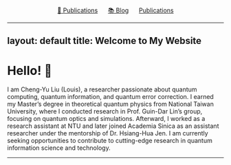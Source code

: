 <p style="text-align: center;">
  <a href="/" style="margin-right: 20px;">📄 Publications</a>
  <a href="/blog.html" style="margin-right: 20px;">📚 Blog</a>
  <a href="/publications.html">Publications</a>
</p>

---
layout: default
title: Welcome to My Website
---

# Hello! 👋

I am Cheng-Yu Liu (Louis), a researcher passionate about quantum computing, quantum information, and quantum error correction. I earned my Master’s degree in theoretical quantum physics from National Taiwan University, where I conducted research in Prof. Guin-Dar Lin’s group, focusing on quantum optics and simulations. Afterward, I worked as a research assistant at NTU and later joined Academia Sinica as an assistant researcher under the mentorship of Dr. Hsiang-Hua Jen. I am currently seeking opportunities to contribute to cutting-edge research in quantum information science and technology.

---
